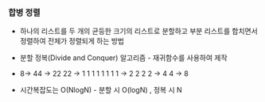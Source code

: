 ### 합병 정렬

- 하나의 리스트를 두 개의 균등한 크기의 리스트로 분할하고 부분 리스트를 합치면서 정렬하여 전체가 정렬되게 하는 방법

- 분할 정복(Divide and Conquer) 알고리즘 - 재귀함수를 사용하여 제작
- 8-> 44 -> 22 22 -> 1 1 1 1 1 1 1 1 -> 2 2 2 2 -> 4 4 -> 8
- 시간복잡도는 O(NlogN) - 분할 시 O(logN) , 정복 시 N